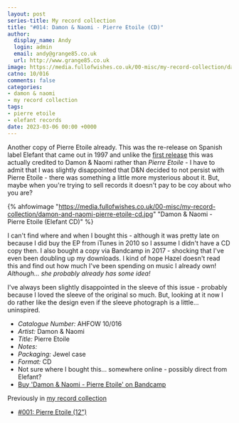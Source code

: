 ```yaml
---
layout: post
series-title: My record collection
title: "#014: Damon & Naomi - Pierre Etoile (CD)"
author:
  display_name: Andy
  login: admin
  email: andy@grange85.co.uk
  url: http://www.grange85.co.uk
image: https://media.fullofwishes.co.uk/00-misc/my-record-collection/damon-and-naomi-pierre-etoile-cd.jpg
catno: 10/016
comments: false
categories:
- damon & naomi
- my record collection
tags:
- pierre etoile
- elefant records
date: 2023-03-06 00:00 +0000
---
```

Another copy of Pierre Etoile already. This was the re-release on Spanish label Elefant that came out in 1997 and unlike the [first release](/2023/01/20/my-record-collection-01-pierre-etoile/) this was actually credited to Damon & Naomi rather than _Pierre Etoile_ - I have to admit that I was slightly disappointed that D&N decided to not persist with Pierre Etoile - there was something a little more mysterious about it. But, maybe when you're trying to sell records it doesn't pay to be coy about who you are?

{% ahfowimage "https://media.fullofwishes.co.uk/00-misc/my-record-collection/damon-and-naomi-pierre-etoile-cd.jpg" "Damon & Naomi - Pierre Etoile (Elefant CD)" %}

I can't find where and when I bought this - although it was pretty late on because I did buy the EP from iTunes in 2010 so I assume I didn't have a CD copy then. I also bought a copy via Bandcamp in 2017 - shocking that I've even been doubling up my downloads. I kind of hope Hazel doesn't read this and find out how much I've been spending on music I already own! _Although... she probably already has some idea!_

I've always been slightly disappointed in the sleeve of this issue - probably because I loved the sleeve of the original so much. But, looking at it now I do rather like the design even if the sleeve photograph is a little... uninspired.

 - *Catalogue Number:* AHFOW 10/016
 - *Artist:*  Damon & Naomi
 - *Title:* Pierre Etoile
 - *Notes:* 
 - *Packaging:* Jewel case
 - *Format:* CD
 - Not sure where I bought this... somewhere online - possibly direct from Elefant?
 - [Buy 'Damon & Naomi - Pierre Etoile' on Bandcamp](https://damonandnaomi.bandcamp.com/album/pierre-etoile-ep)

 Previously in [my record collection](/category/my-record-collection)
  - [#001: Pierre Etoile (12")](/2023/01/20/my-record-collection-01-pierre-etoile/)
